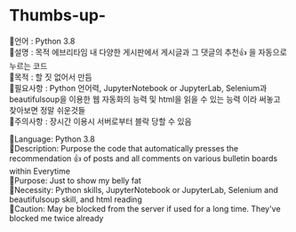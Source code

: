 # Thumbs-up-  

📌언어 : Python 3.8  
📌설명 : 목적 에브리타임 내 다양한 게시판에서 게시글과 그 댓글의 추천👍 을 자동으로 누르는 코드  
📌목적 : 할 짓 없어서 만듬  
📌필요사항 : Python 언어력, JupyterNotebook or JupyterLab, Selenium과 beautifulsoup을 이용한 웹 자동화의 능력 및 html을 읽을 수 있는 능력 이라 써놓고 찾아보면 정말 쉬운것들  
🚫주의사항 : 장시간 이용시 서버로부터 블락 당할 수 있음    



📌Language: Python 3.8  
📌Description: Purpose the code that automatically presses the recommendation 👍 of posts and all comments on various bulletin boards within Everytime  
📌Purpose: Just to show my belly fat  
📌Necessity: Python skills, JupyterNotebook or JupyterLab, Selenium and beautifulsoup skill, and html reading  
🚫Caution: May be blocked from the server if used for a long time. They've blocked me twice already  
